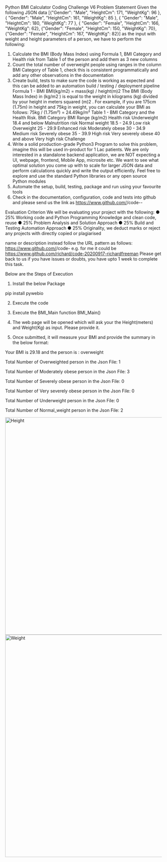 Python BMI Calculator Coding Challenge V6
Problem Statement
Given the following JSON data
[{"Gender": "Male", "HeightCm": 171, "WeightKg": 96 },
{ "Gender": "Male", "HeightCm": 161, "WeightKg": 85 },
{ "Gender": "Male", "HeightCm": 180, "WeightKg": 77 },
{ "Gender": "Female", "HeightCm": 166, "WeightKg": 62},
{"Gender": "Female", "HeightCm": 150, "WeightKg": 70},
{"Gender": "Female", "HeightCm": 167, "WeightKg": 82}]
as the input with weight and height parameters of a person, we have to perform
the following:
1) Calculate the BMI (Body Mass Index) using Formula 1, BMI Category and
Health risk from Table 1 of the person and add them as 3 new columns
2) Count the total number of overweight people using ranges in the column BMI
Category of Table 1, check this is consistent programmatically and add any
other observations in the documentation
3) Create build, tests to make sure the code is working as expected and this
can be added to an automation build / testing / deployment pipeline
Formula 1 - BMI
BMI(kg/m2) = mass(kg) / height(m)2
The BMI (Body Mass Index) in (kg/m2
) is equal to the weight in kilograms (kg)
divided by your height in meters squared (m)2
. For example, if you are 175cm
(1.75m) in height and 75kg in weight, you can calculate your BMI as follows: 75kg
/ (1.75m²) = 24.49kg/m²
Table 1 - BMI Category and the Health Risk.
BMI Category BMI Range (kg/m2) Health risk
Underweight 18.4 and below Malnutrition risk
Normal weight 18.5 - 24.9 Low risk
Overweight 25 - 29.9 Enhanced risk
Moderately obese 30 - 34.9 Medium risk
Severely obese 35 - 39.9 High risk
Very severely obese 40 and above Very high risk
Challenge
1) Write a solid production-grade Python3 Program to solve this problem,
imagine this will be used in-product for 1 Lac patients. We are only
interested in a standalone backend application, we are NOT expecting a UI,
webpage, frontend, Mobile App, microsite etc. We want to see what optimal
solution you come up with to scale for larger JSON data and perform
calculations quickly and write the output efficiently. Feel free to explore and
use the standard Python libraries or any open source Python modules
2) Automate the setup, build, testing, package and run using your favourite
tools
3) Check in the documentation, configuration, code and tests into github and
please send us the link as
https://www.github.com/<owner>/code-<date>-<your fullname>

Evaluation Criterion
We will be evaluating your project with the following:
● 25% Working code and Python Programming Knowledge and clean code, reuse
● 25% Problem Analysis and Solution Approach
● 25% Build and Testing Automation Approach
● 25% Originality, we deduct marks or reject any projects with directly copied or plagiarised

name or description instead follow the URL pattern as follows:
https://www.github.com/<owner>/code<date>-<your fullname> e.g. for me it could be
https://www.github.com/richard/code-20200917-richardfreeman
Please get back to us if you have issues or doubts, you have upto 1 week to complete this task.
  
Below are the Steps of Execution
  
1. Install the below Package

pip install pywebio

2.  Execute the code
  
3. Execute the BMI_Main function
BMI_Main()
  
4. The web page will be opened which will ask your the Height(meters) and Weight(Kg) as input. Please provide it.

5. Once submitted, it will measure your BMI and provide the summary in the below format:
  
Your BMI is 29.18 and the person is : overweight

Total Number of Overweighted person in the Json File: 1

Total Number of Moderately obese person in the Json File: 3

Total Number of Severely obese person in the Json File: 0

Total Number of Very severely obese person in the Json File: 0

Total Number of Underweight person in the Json File: 0

Total Number of Normal_weight person in the Json File: 2
  
  <img width="697" alt="Height" src="https://user-images.githubusercontent.com/99289737/153114254-a16e4818-e298-4890-8ca3-7fdc124e5652.PNG">
<img width="713" alt="Weight" src="https://user-images.githubusercontent.com/99289737/153114260-a3ebe904-8420-4f66-a781-d1b177169110.PNG">


